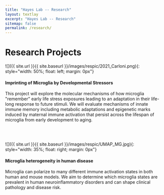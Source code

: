 ```yaml
---
title: "Hayes Lab -- Research"
layout: textlay
excerpt: "Hayes Lab -- Research"
sitemap: false
permalink: /research/
---
```


# Research Projects
![]({{ site.url }}{{ site.baseurl }}/images/respic/2021_Carloni.png){: style="width: 50%; float: left; margin: 0px"}

#### Imprinting of Microglia by Developmental Stressors
This project will explore the molecular mechanisms of how microglia "remember" early life stress exposures leading to an adaptation in their life-long response to future stimuli. We will evaluate mechanisms of innate immune memory including metabolic adaptations and epigenetic marks induced by maternal immune activation that persist across the lifespan of microglia from early development to aging.<br>

<br>
<br>

![]({{ site.url }}{{ site.baseurl }}/images/respic/UMAP_MG.jpg){: style="width: 35%; float: right; margin: 0px"}

#### Microglia heterogeneity in human disease
Microglia can polarize to many different immune activation states in both human and mouse models. We aim to determine which microglia states are prevalent in human neuroinflammatory disorders and can shape clinical pathology and disease risk. 
